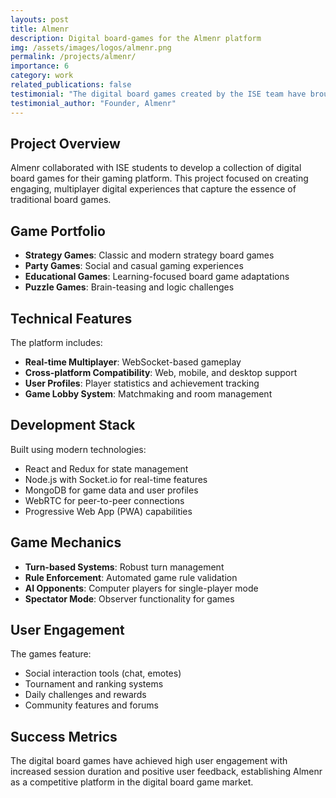 ```yaml
---
layouts: post
title: Almenr
description: Digital board-games for the Almenr platform
img: /assets/images/logos/almenr.png
permalink: /projects/almenr/
importance: 6
category: work
related_publications: false
testimonial: "The digital board games created by the ISE team have brought our platform to life. The multiplayer functionality and engaging user experience have significantly increased user retention."
testimonial_author: "Founder, Almenr"
---
```


## Project Overview 

Almenr collaborated with ISE students to develop a collection of digital board games for their gaming platform. This project focused on creating engaging, multiplayer digital experiences that capture the essence of traditional board games.

## Game Portfolio

- **Strategy Games**: Classic and modern strategy board games
- **Party Games**: Social and casual gaming experiences
- **Educational Games**: Learning-focused board game adaptations
- **Puzzle Games**: Brain-teasing and logic challenges

## Technical Features

The platform includes:
- **Real-time Multiplayer**: WebSocket-based gameplay
- **Cross-platform Compatibility**: Web, mobile, and desktop support
- **User Profiles**: Player statistics and achievement tracking
- **Game Lobby System**: Matchmaking and room management

## Development Stack

Built using modern technologies:
- React and Redux for state management
- Node.js with Socket.io for real-time features
- MongoDB for game data and user profiles
- WebRTC for peer-to-peer connections
- Progressive Web App (PWA) capabilities

## Game Mechanics

- **Turn-based Systems**: Robust turn management
- **Rule Enforcement**: Automated game rule validation
- **AI Opponents**: Computer players for single-player mode
- **Spectator Mode**: Observer functionality for games

## User Engagement

The games feature:
- Social interaction tools (chat, emotes)
- Tournament and ranking systems
- Daily challenges and rewards
- Community features and forums

## Success Metrics

The digital board games have achieved high user engagement with increased session duration and positive user feedback, establishing Almenr as a competitive platform in the digital board game market.
